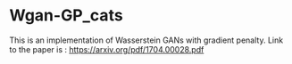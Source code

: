 # Wgan-GP_cats

This is an implementation of Wasserstein GANs with gradient penalty.
Link to the paper is : https://arxiv.org/pdf/1704.00028.pdf
